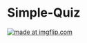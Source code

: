 # Simple-Quiz
<a href="https://imgflip.com/gif/2vvdhg"><img src="https://i.imgflip.com/2vvdhg.gif" title="made at imgflip.com"/></a>
